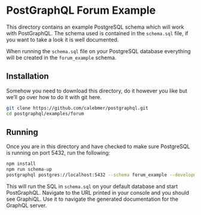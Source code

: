 # PostGraphQL Forum Example
This directory contains an example PostgreSQL schema which will work with PostGraphQL. The schema used is contained in the `schema.sql` file, if you want to take a look it is well documented.

When running the `schema.sql` file on your PostgreSQL database everything will be created in the `forum_example` schema.

## Installation
Somehow you need to download this directory, do it however you like but we’ll go over how to do it with git here.

```bash
git clone https://github.com/calebmer/postgraphql.git
cd postgraphql/examples/forum
```

## Running
Once you are in this directory and have checked to make sure PostgreSQL is running on port 5432, run the following:

```bash
npm install
npm run schema-up
postgraphql postgres://localhost:5432 --schema forum_example --development
```

This will run the SQL in `schema.sql` on your default database and start PostGraphQL. Navigate to the URL printed in your console and you should see GraphiQL. Use it to navigate the generated documentation for the GraphQL server.

